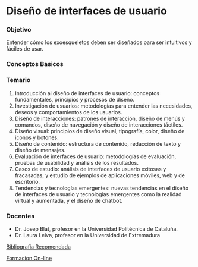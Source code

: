 # Diseño de interfaces de usuario

### Objetivo

Entender cómo los exoesqueletos deben ser diseñados para ser intuitivos y fáciles de usar.

### Conceptos Basicos

### Temario

1. Introducción al diseño de interfaces de usuario: conceptos fundamentales, principios y procesos de diseño.
2. Investigación de usuarios: metodologías para entender las necesidades, deseos y comportamientos de los usuarios.
3. Diseño de interacciones: patrones de interacción, diseño de menús y comandos, diseño de navegación y diseño de interacciones táctiles.
4. Diseño visual: principios de diseño visual, tipografía, color, diseño de iconos y botones.
5. Diseño de contenido: estructura de contenido, redacción de texto y diseño de mensajes.
6. Evaluación de interfaces de usuario: metodologías de evaluación, pruebas de usabilidad y análisis de los resultados.
7. Casos de estudio: análisis de interfaces de usuario exitosas y fracasadas, y estudio de ejemplos de aplicaciones móviles, web y de escritorio.
8. Tendencias y tecnologías emergentes: nuevas tendencias en el diseño de interfaces de usuario y tecnologías emergentes como la realidad virtual y aumentada, y el diseño de chatbot.

### Docentes

- Dr. Josep Blat, profesor en la Universidad Politécnica de Cataluña.
- Dr. Laura Leiva, profesor en la Universidad de Extremadura

[Bibliografia Recomendada](Disen%CC%83o%20de%20interfaces%20de%20usuario%209075c2f930f04ab9ad3e9a1656668369/Bibliografia%20Recomendada%20696a720a3d834fe3aac5876f06343908.md)

[Formacion On-line](Disen%CC%83o%20de%20interfaces%20de%20usuario%209075c2f930f04ab9ad3e9a1656668369/Formacion%20On-line%20f911aefbe45a4c05b116e5cd5dae7550.md)